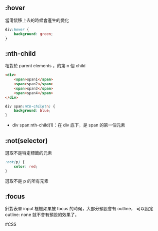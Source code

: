 ## :hover
當滑鼠移上去的時候會產生的變化

```css
div:hover {
	background: green;
}
```

## :nth-child
相對於 parent elements ，的第 n 個 child
```html
<div>
	<span>span1</span>
	<span>span2</span>
	<span>span3</span>
	<span>span4</span>
</div>
```

```css
div span:nth-child(n) {
	background: blue;
}
```
- div span:nth-child(1)：在 div 底下，是 span 的第一個元素


## :not(selector)
選取不是特定標籤的元素
```css
:not(p) {
	color: red;
}
```
選取不是 p 的所有元素


## :focus
針對表單 input 框框如果被 focus 的時候，大部分預設會有 outline，
可以設定 outline: none 就不會有預設的效果了。

#CSS 
